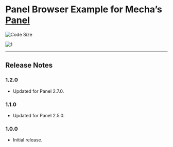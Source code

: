 Panel Browser Example for Mecha&rsquo;s [Panel](https://github.com/mecha-cms/mecha)
===================================================================================

![Code Size](https://img.shields.io/github/languages/code-size/mecha-cms/x.panel.browser?color=%23444&style=for-the-badge)

![1](https://user-images.githubusercontent.com/1669261/93096452-9b742f00-f6ce-11ea-9666-0b42fabe7bfd.png)

---

Release Notes
-------------

### 1.2.0

 - Updated for Panel 2.7.0.

### 1.1.0

 - Updated for Panel 2.5.0.

### 1.0.0

 - Initial release.